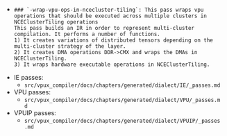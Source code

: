 - ```
  ### `-wrap-vpu-ops-in-ncecluster-tiling`: This pass wraps vpu operations that should be executed across multiple clusters in NCEClusterTiling operations
  This pass builds an IR in order to represent multi-cluster compilation. It performs a number of functions.
  1) It creates variations of distributed tensors depending on the multi-cluster strategy of the layer.
  2) It creates DMA operations DDR->CMX and wraps the DMAs in NCEClusterTiling.
  3) It wraps hardware executable operations in NCEClusterTiling.
  ```
- IE passes:
	- `src/vpux_compiler/docs/chapters/generated/dialect/IE/_passes.md`
- VPU passes:
	- `src/vpux_compiler/docs/chapters/generated/dialect/VPU/_passes.md`
- VPUIP passes:
	- `src/vpux_compiler/docs/chapters/generated/dialect/VPUIP/_passes.md`
